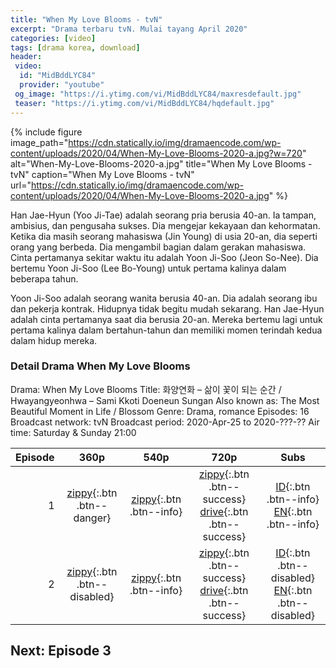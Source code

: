 ```yaml
---
title: "When My Love Blooms - tvN"
excerpt: "Drama terbaru tvN. Mulai tayang April 2020"
categories: [video]
tags: [drama korea, download]
header:
 video:
  id: "MidBddLYC84"
  provider: "youtube"
 og_image: "https://i.ytimg.com/vi/MidBddLYC84/maxresdefault.jpg"
 teaser: "https://i.ytimg.com/vi/MidBddLYC84/hqdefault.jpg"
---
```


{% include figure image_path="https://cdn.statically.io/img/dramaencode.com/wp-content/uploads/2020/04/When-My-Love-Blooms-2020-a.jpg?w=720" alt="When-My-Love-Blooms-2020-a.jpg" title="When My Love Blooms - tvN" caption="When My Love Blooms - tvN" url="https://cdn.statically.io/img/dramaencode.com/wp-content/uploads/2020/04/When-My-Love-Blooms-2020-a.jpg" %}

Han Jae-Hyun (Yoo Ji-Tae) adalah seorang pria berusia 40-an. Ia tampan, ambisius, dan pengusaha sukses. Dia mengejar kekayaan dan kehormatan. Ketika dia masih seorang mahasiswa (Jin Young) di usia 20-an, dia seperti orang yang berbeda. Dia mengambil bagian dalam gerakan mahasiswa. Cinta pertamanya sekitar waktu itu adalah Yoon Ji-Soo (Jeon So-Nee). Dia bertemu Yoon Ji-Soo (Lee Bo-Young) untuk pertama kalinya dalam beberapa tahun.

Yoon Ji-Soo adalah seorang wanita berusia 40-an. Dia adalah seorang ibu dan pekerja kontrak. Hidupnya tidak begitu mudah sekarang. Han Jae-Hyun adalah cinta pertamanya saat dia berusia 20-an. Mereka bertemu lagi untuk pertama kalinya dalam bertahun-tahun dan memiliki momen terindah kedua dalam hidup mereka.

### Detail Drama When My Love Blooms

Drama: When My Love Blooms
Title: 화양연화 – 삶이 꽃이 되는 순간 / Hwayangyeonhwa – Sami Kkoti Doeneun Sungan
Also known as: The Most Beautiful Moment in Life / Blossom
Genre: Drama, romance
Episodes: 16
Broadcast network: tvN
Broadcast period: 2020-Apr-25 to 2020-???-??
Air time: Saturday & Sunday 21:00

|Episode|360p|540p|720p|Subs|
|---:|:---:|:---:|:---:|:---:|
|1|[zippy](/zippyshare?st1=ep1&srv=84&cde=HDx7i46k&st2=360p){:.btn .btn--danger}|[zippy](/zippyshare?st1=ep1&srv=10&cde=X2W1lmzQ&st2=540p){:.btn .btn--info}|[zippy](/zippyshare?st1=ep1&srv=39&cde=9OmDb9fU&st2=720p){:.btn .btn--success} [drive](/drive.google.com/?name=ep1&id=16syZy8QdZ6oyMHruUKAEjQGK5sLGIZ23&size=720p){:.btn .btn--success}|[ID](/subscene?subtitles=when-my-love-blooms-the-most-beautiful-moment-in-life-hwayangyeonhwa-salmi-kkochi-dweneun-soongan&lang=indonesian&id=2199877){:.btn .btn--info} [EN](/subscene?subtitles=when-my-love-blooms-the-most-beautiful-moment-in-life-hwayangyeonhwa-salmi-kkochi-dweneun-soongan&lang=english&id=2199655){:.btn .btn--info}|
|2|[zippy](#){:.btn .btn--disabled}|[zippy](/zippyshare?st1=ep2&srv=50&cde=791fYoLD&st2=){:.btn .btn--info}|[zippy](/zippyshare?st1=ep2&srv=93&cde=r0DiKD1T&st2=720p){:.btn .btn--success} [drive](https://drive.google.com/?name=ep2&id=1gxr-pkRBY1KvrIqaL_TXNPm6RvGWjH4K&size=720p){:.btn .btn--success}|[ID](#){:.btn .btn--disabled} [EN](#){:.btn .btn--disabled}|

## Next: Episode 3
